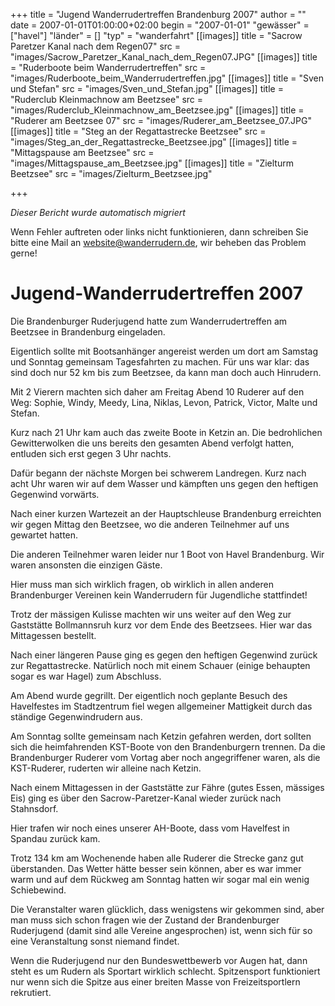 +++
title = "Jugend Wanderrudertreffen Brandenburg 2007"
author = ""
date = 2007-01-01T01:00:00+02:00
begin = "2007-01-01"
"gewässer" = ["havel"]
"länder" = []
"typ" = "wanderfahrt"
[[images]]
title = "Sacrow Paretzer Kanal nach dem Regen07"
src = "images/Sacrow_Paretzer_Kanal_nach_dem_Regen07.JPG"
[[images]]
title = "Ruderboote beim Wanderrudertreffen"
src = "images/Ruderboote_beim_Wanderrudertreffen.jpg"
[[images]]
title = "Sven und Stefan"
src = "images/Sven_und_Stefan.jpg"
[[images]]
title = "Ruderclub Kleinmachnow am Beetzsee"
src = "images/Ruderclub_Kleinmachnow_am_Beetzsee.jpg"
[[images]]
title = "Ruderer am Beetzsee 07"
src = "images/Ruderer_am_Beetzsee_07.JPG"
[[images]]
title = "Steg an der Regattastrecke Beetzsee"
src = "images/Steg_an_der_Regattastrecke_Beetzsee.jpg"
[[images]]
title = "Mittagspause am Beetzsee"
src = "images/Mittagspause_am_Beetzsee.jpg"
[[images]]
title = "Zielturm Beetzsee"
src = "images/Zielturm_Beetzsee.jpg"

+++


*Dieser Bericht wurde automatisch migriert*

Wenn Fehler auftreten oder links nicht funktionieren, dann schreiben Sie bitte eine Mail an website@wanderrudern.de, wir beheben das Problem gerne!



# Jugend-Wanderrudertreffen 2007


Die Brandenburger Ruderjugend hatte zum Wanderrudertreffen am Beetzsee in Brandenburg eingeladen.

Eigentlich sollte mit Bootsanhänger angereist werden um dort am Samstag und Sonntag gemeinsam Tagesfahrten zu machen. Für uns war klar: das sind doch nur 52 km bis zum Beetzsee, da kann man doch auch Hinrudern.

Mit 2 Vierern machten sich daher am Freitag Abend 10 Ruderer auf den Weg: Sophie, Windy, Meedy, Lina, Niklas, Levon, Patrick, Victor, Malte und Stefan.

Kurz nach 21 Uhr kam auch das zweite Boote in Ketzin an. Die bedrohlichen Gewitterwolken die uns bereits den gesamten Abend verfolgt hatten, entluden sich erst gegen 3 Uhr nachts.

Dafür begann der nächste Morgen bei schwerem Landregen. Kurz nach acht Uhr waren wir auf dem Wasser und kämpften uns gegen den heftigen Gegenwind vorwärts.

Nach einer kurzen Wartezeit an der Hauptschleuse Brandenburg erreichten wir gegen Mittag den Beetzsee, wo die anderen Teilnehmer auf uns gewartet hatten.

Die anderen Teilnehmer waren leider nur 1 Boot von Havel Brandenburg. Wir waren ansonsten die einzigen Gäste.

Hier muss man sich wirklich fragen, ob wirklich in allen anderen Brandenburger Vereinen kein Wanderrudern für Jugendliche stattfindet!

Trotz der mässigen Kulisse machten wir uns weiter auf den Weg zur Gaststätte Bollmannsruh kurz vor dem Ende des Beetzsees. Hier war das Mittagessen bestellt.

Nach einer längeren Pause ging es gegen den heftigen Gegenwind zurück zur Regattastrecke. Natürlich noch mit einem Schauer (einige behaupten sogar es war Hagel) zum Abschluss.

Am Abend wurde gegrillt. Der eigentlich noch geplante Besuch des Havelfestes im Stadtzentrum fiel wegen allgemeiner Mattigkeit durch das ständige Gegenwindrudern aus.

Am Sonntag sollte gemeinsam nach Ketzin gefahren werden, dort sollten sich die heimfahrenden KST-Boote von den Brandenburgern trennen. Da die Brandenburger Ruderer vom Vortag aber noch angegriffener waren, als die KST-Ruderer, ruderten wir alleine nach Ketzin.

Nach einem Mittagessen in der Gaststätte zur Fähre (gutes Essen, mässiges Eis) ging es über den Sacrow-Paretzer-Kanal wieder zurück nach Stahnsdorf.

Hier trafen wir noch eines unserer AH-Boote, dass vom Havelfest in Spandau zurück kam.

Trotz 134 km am Wochenende haben alle Ruderer die Strecke ganz gut überstanden. Das Wetter hätte besser sein können, aber es war immer warm und auf dem Rückweg am Sonntag hatten wir sogar mal ein wenig Schiebewind.

Die Veranstalter waren glücklich, dass wenigstens wir gekommen sind, aber man muss sich schon fragen wie der Zustand der Brandenburger Ruderjugend (damit sind alle Vereine angesprochen) ist, wenn sich für so eine Veranstaltung sonst niemand findet.

Wenn die Ruderjugend nur den Bundeswettbewerb vor Augen hat, dann steht es um Rudern als Sportart wirklich schlecht. Spitzensport funktioniert nur wenn sich die Spitze aus einer breiten Masse von Freizeitsportlern rekrutiert.